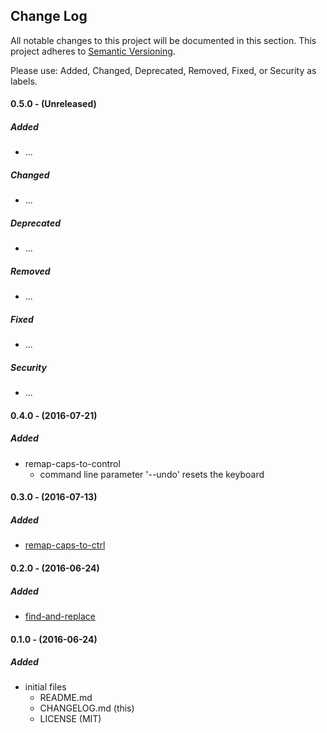 ## Change Log

All notable changes to this project will be documented in this section. This
project adheres to [Semantic Versioning](http://semver.org/).

Please use: Added, Changed, Deprecated, Removed, Fixed, or Security as labels.
<br>

#### 0.5.0 - (Unreleased)
##### Added
* ...

##### Changed
* ...

##### Deprecated
* ...

##### Removed
* ...

##### Fixed
* ...

##### Security
* ...

#### 0.4.0 - (2016-07-21)
##### Added
* remap-caps-to-control
  * command line parameter '--undo' resets the keyboard

#### 0.3.0 - (2016-07-13)
##### Added
* [remap-caps-to-ctrl](bin/remap-caps-to-ctrl)

#### 0.2.0 - (2016-06-24)
##### Added
* [find-and-replace](bin/find-and-replace)

#### 0.1.0 - (2016-06-24)
##### Added
* initial files
  * README.md
  * CHANGELOG.md (this)
  * LICENSE (MIT)

